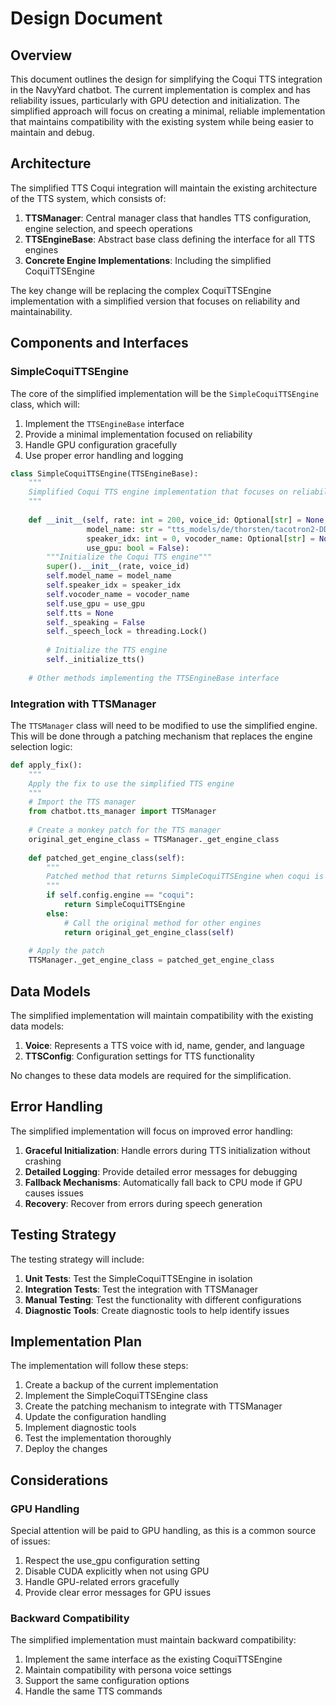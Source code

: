# Design Document

## Overview

This document outlines the design for simplifying the Coqui TTS integration in the NavyYard chatbot. The current implementation is complex and has reliability issues, particularly with GPU detection and initialization. The simplified approach will focus on creating a minimal, reliable implementation that maintains compatibility with the existing system while being easier to maintain and debug.

## Architecture

The simplified TTS Coqui integration will maintain the existing architecture of the TTS system, which consists of:

1. **TTSManager**: Central manager class that handles TTS configuration, engine selection, and speech operations
2. **TTSEngineBase**: Abstract base class defining the interface for all TTS engines
3. **Concrete Engine Implementations**: Including the simplified CoquiTTSEngine

The key change will be replacing the complex CoquiTTSEngine implementation with a simplified version that focuses on reliability and maintainability.

## Components and Interfaces

### SimpleCoquiTTSEngine

The core of the simplified implementation will be the `SimpleCoquiTTSEngine` class, which will:

1. Implement the `TTSEngineBase` interface
2. Provide a minimal implementation focused on reliability
3. Handle GPU configuration gracefully
4. Use proper error handling and logging

```python
class SimpleCoquiTTSEngine(TTSEngineBase):
    """
    Simplified Coqui TTS engine implementation that focuses on reliability
    """
    
    def __init__(self, rate: int = 200, voice_id: Optional[str] = None, 
                 model_name: str = "tts_models/de/thorsten/tacotron2-DDC",
                 speaker_idx: int = 0, vocoder_name: Optional[str] = None,
                 use_gpu: bool = False):
        """Initialize the Coqui TTS engine"""
        super().__init__(rate, voice_id)
        self.model_name = model_name
        self.speaker_idx = speaker_idx
        self.vocoder_name = vocoder_name
        self.use_gpu = use_gpu
        self.tts = None
        self._speaking = False
        self._speech_lock = threading.Lock()
        
        # Initialize the TTS engine
        self._initialize_tts()
    
    # Other methods implementing the TTSEngineBase interface
```

### Integration with TTSManager

The `TTSManager` class will need to be modified to use the simplified engine. This will be done through a patching mechanism that replaces the engine selection logic:

```python
def apply_fix():
    """
    Apply the fix to use the simplified TTS engine
    """
    # Import the TTS manager
    from chatbot.tts_manager import TTSManager
    
    # Create a monkey patch for the TTS manager
    original_get_engine_class = TTSManager._get_engine_class
    
    def patched_get_engine_class(self):
        """
        Patched method that returns SimpleCoquiTTSEngine when coqui is requested
        """
        if self.config.engine == "coqui":
            return SimpleCoquiTTSEngine
        else:
            # Call the original method for other engines
            return original_get_engine_class(self)
    
    # Apply the patch
    TTSManager._get_engine_class = patched_get_engine_class
```

## Data Models

The simplified implementation will maintain compatibility with the existing data models:

1. **Voice**: Represents a TTS voice with id, name, gender, and language
2. **TTSConfig**: Configuration settings for TTS functionality

No changes to these data models are required for the simplification.

## Error Handling

The simplified implementation will focus on improved error handling:

1. **Graceful Initialization**: Handle errors during TTS initialization without crashing
2. **Detailed Logging**: Provide detailed error messages for debugging
3. **Fallback Mechanisms**: Automatically fall back to CPU mode if GPU causes issues
4. **Recovery**: Recover from errors during speech generation

## Testing Strategy

The testing strategy will include:

1. **Unit Tests**: Test the SimpleCoquiTTSEngine in isolation
2. **Integration Tests**: Test the integration with TTSManager
3. **Manual Testing**: Test the functionality with different configurations
4. **Diagnostic Tools**: Create diagnostic tools to help identify issues

## Implementation Plan

The implementation will follow these steps:

1. Create a backup of the current implementation
2. Implement the SimpleCoquiTTSEngine class
3. Create the patching mechanism to integrate with TTSManager
4. Update the configuration handling
5. Implement diagnostic tools
6. Test the implementation thoroughly
7. Deploy the changes

## Considerations

### GPU Handling

Special attention will be paid to GPU handling, as this is a common source of issues:

1. Respect the use_gpu configuration setting
2. Disable CUDA explicitly when not using GPU
3. Handle GPU-related errors gracefully
4. Provide clear error messages for GPU issues

### Backward Compatibility

The simplified implementation must maintain backward compatibility:

1. Implement the same interface as the existing CoquiTTSEngine
2. Maintain compatibility with persona voice settings
3. Support the same configuration options
4. Handle the same TTS commands